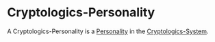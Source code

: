 # Cryptologics-Personality

A Cryptologics-Personality is a [Personality](70000000.md) in the [Cryptologics-System](13300001.md).
